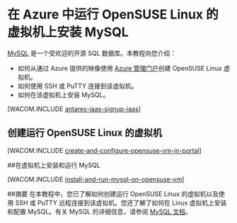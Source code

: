 <properties linkid="virtual-machines-linux-mysql-use-opensuse" urlDisplayName="Install MongoDB" pageTitle="在 Azure 中运行 CentOS Linux 的虚拟机上安装 MongoDB" metaKeywords="Azure, MongoDB" description="了解如何在 Azure 中的虚拟机上安装 Mongo DB。" metaCanonical="" services="" documentationCenter="" title="Install MongoDB on a virtual machine running CentOS Linux in Azure" authors="" solutions="" manager="" editor="" />
<tags ms.service=""
    ms.date="12/12/2014"
    wacn.date="04/11/2015"
    />

# 在 Azure 中运行 OpenSUSE Linux 的虚拟机上安装 MySQL

[MySQL][MySQL] 是一个受欢迎的开源 SQL 数据库。本教程向您介绍：

- 如何从通过 Azure 提供的映像使用 [Azure 管理门户][AzurePortal]创建 OpenSUSE Linux 虚拟机。
- 如何使用 SSH 或 PuTTY 连接到该虚拟机。
- 如何在该虚拟机上安装 MySQL。

[WACOM.INCLUDE [antares-iaas-signup-iaas](../includes/antares-iaas-signup-iaas.md)]

## 创建运行 OpenSUSE Linux 的虚拟机

[WACOM.INCLUDE [create-and-configure-opensuse-vm-in-portal](../includes/create-and-configure-opensuse-vm-in-portal.md)]

##在虚拟机上安装和运行 MySQL

[WACOM.INCLUDE [install-and-run-mysql-on-opensuse-vm](../includes/install-and-run-mysql-on-opensuse-vm.md)]

##摘要
在本教程中，您已了解如何创建运行 OpenSUSE Linux 的虚拟机以及使用 SSH 或 PuTTY 远程连接到该虚拟机。您还了解了如何在 Linux 虚拟机上安装和配置 MySQL。有关 MySQL 的详细信息，请参阅 [MySQL 文档][MySQLDocs]。

[MySQLDocs]: http://dev.mysql.com/doc/
[MySQL]: http://www.mysql.com
[AzurePortal]: http://manage.windowsazure.cn
